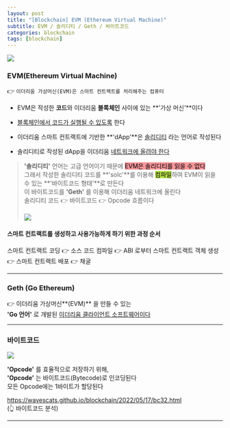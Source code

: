 ```yaml
---
layout: post
title: "[Blockchain] EVM (Ethereum Virtual Machine)"
subtitle: EVM / 솔리디티 / Geth / 바이트코드
categories: blockchain
tags: [blockchain]
---
```


![](https://velog.velcdn.com/images/-__-/post/9633273d-99c3-4caa-8b7b-059b118fd87b/image.png)

### EVM(Ethereum Virtual Machine)

👉 `이더리움 가상머신(EVM)은 스마트 컨트랙트를 처리해주는 컴퓨터`

- EVM은 작성한 **코드**와 이더리움 **블록체인** 사이에 있는 **'가상 머신'**이다

- <u>블록체인에서 코드가 실행될 수 있도록</u> 한다

- 이더리움 스마트 컨트랙트에 기반한 **'dApp'**은 <u>솔리디티</u> 라는 언어로 작성된다

- 솔리디티로 작성된 dApp을 이더리움 <u>네트워크에 올려야 한다</u>

> **'솔리디티'** 언어는 고급 언어이기 때문에 <span style="background-color:#F7969A; color:#000;">EVM은 솔리디티를 읽을 수 없다</span><br>
> 그래서 작성한 솔리디티 코드를 **'solc'**를 이용해 <span style="background-color:#B5E045; color:#000;">컴파일</span>하여 EVM이 읽을 수 있는 **'바이트코드 형태'**로 만든다<br>
> 이 바이트코드를 **'Geth'** 를 이용해 이더리움 네트워크에 올린다<br>
> 솔리디티 코드 👉 바이트코드 👉 Opcode 흐름이다<br>
> <br>
> ![](https://velog.velcdn.com/images/-__-/post/cc8f811d-27d5-4fdf-8dc4-d2e393f55250/image.png)

#### 스마트 컨트랙트를 생성하고 사용가능하게 하기 위한 과정 순서

스마트 컨트랙트 코딩 👉 소스 코드 컴파일 👉 ABI 로부터 스마트 컨트랙트 객체 생성 👉 스마트 컨트랙트 배포 👉 채굴

<hr>

### Geth (Go Ethereum)

👉 이더리움 가상머신**(EVM)** 을 만들 수 있는 <br>
**'Go 언어'** 로 개발된 <u>이더리움 클라이언트 소프트웨어이다</u>

<hr>

### 바이트코드

![](https://velog.velcdn.com/images/-__-/post/2dded88d-b545-46a4-9387-4198e337001f/image.png)

**'Opcode'** 를 효율적으로 저장하기 위해,<br>
**'Opcode'** 는 바이트코드(Bytecode)로 인코딩된다<br>
모든 Opcode에는 1바이트가 할당된다

<https://wavescats.github.io/blockchain/2022/05/17/bc32.html><br>
(👆 바이트코드 분석)

---
